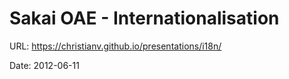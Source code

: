 # Sakai OAE - Internationalisation

URL: https://christianv.github.io/presentations/i18n/

Date: 2012-06-11
